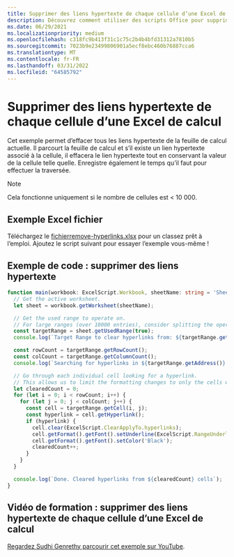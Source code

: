 ```yaml
---
title: Supprimer des liens hypertexte de chaque cellule d’une Excel de calcul
description: Découvrez comment utiliser des scripts Office pour supprimer des liens hypertexte de chaque cellule d’une Excel de calcul.
ms.date: 06/29/2021
ms.localizationpriority: medium
ms.openlocfilehash: c318fc9b413f31c1c75c2b4b4bfd31312a7810b5
ms.sourcegitcommit: 7023b9e23499806901a5ecf8ebc460b76887cca6
ms.translationtype: MT
ms.contentlocale: fr-FR
ms.lasthandoff: 03/31/2022
ms.locfileid: "64585792"
---
```

# <a name="remove-hyperlinks-from-each-cell-in-an-excel-worksheet"></a>Supprimer des liens hypertexte de chaque cellule d’une Excel de calcul

 Cet exemple permet d’effacer tous les liens hypertexte de la feuille de calcul actuelle. Il parcourt la feuille de calcul et s’il existe un lien hypertexte associé à la cellule, il effacera le lien hypertexte tout en conservant la valeur de la cellule telle quelle. Enregistre également le temps qu’il faut pour effectuer la traversée.

> [!NOTE]
> Cela fonctionne uniquement si le nombre de cellules est < 10 000.

## <a name="sample-excel-file"></a>Exemple Excel fichier

Téléchargez le <a href="remove-hyperlinks.xlsx"> fichierremove-hyperlinks.xlsx</a> pour un classez prêt à l’emploi. Ajoutez le script suivant pour essayer l’exemple vous-même !

## <a name="sample-code-remove-hyperlinks"></a>Exemple de code : supprimer des liens hypertexte

```TypeScript
function main(workbook: ExcelScript.Workbook, sheetName: string = 'Sheet1') {
  // Get the active worksheet. 
  let sheet = workbook.getWorksheet(sheetName);

  // Get the used range to operate on.
  // For large ranges (over 10000 entries), consider splitting the operation into batches for performance.
  const targetRange = sheet.getUsedRange(true);
  console.log(`Target Range to clear hyperlinks from: ${targetRange.getAddress()}`);

  const rowCount = targetRange.getRowCount();
  const colCount = targetRange.getColumnCount();
  console.log(`Searching for hyperlinks in ${targetRange.getAddress()} which contains ${(rowCount * colCount)} cells`);

  // Go through each individual cell looking for a hyperlink. 
  // This allows us to limit the formatting changes to only the cells with hyperlink formatting.
  let clearedCount = 0;
  for (let i = 0; i < rowCount; i++) {
    for (let j = 0; j < colCount; j++) {
      const cell = targetRange.getCell(i, j);
      const hyperlink = cell.getHyperlink();
      if (hyperlink) {
        cell.clear(ExcelScript.ClearApplyTo.hyperlinks);
        cell.getFormat().getFont().setUnderline(ExcelScript.RangeUnderlineStyle.none);
        cell.getFormat().getFont().setColor('Black');
        clearedCount++;
      }
    }
  }

  console.log(`Done. Cleared hyperlinks from ${clearedCount} cells`);
}
```

## <a name="training-video-remove-hyperlinks-from-each-cell-in-an-excel-worksheet"></a>Vidéo de formation : supprimer des liens hypertexte de chaque cellule d’une Excel de calcul

[Regardez Sudhi Genrethy parcourir cet exemple sur YouTube](https://youtu.be/v20fdinxpHU).
